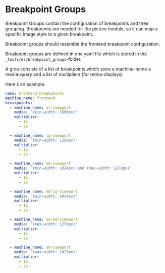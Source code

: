# Breakpoint Groups

Breakpoint Groups contain the configuration of breakpoints and their grouping. Breakpoints are needed for the picture module, so it can map a specific image style to a given breakpoint.

Breakpoint groups should resemble the frontend breakpoint configuration.

Breakpoint groups are defined in one yaml file which is stored in the `_tools/es/breakpoint_groups`-folder.

A grou consists of a list of breakpoints which store a machine-name a media-query and a list of multipliers (for retina-displays)

Here's an example:

```yaml
name: Frontend breakpoints
machine_name: frontend
breakpoints:
  - machine_name: xl-viewport
    media: '(min-width: 1600px)'
    multiplier:
      - 1x
      - 2x

  - machine_name: lg-viewport
    media: '(min-width: 1280px)'
    multiplier:
      - 1x
      - 2x

  - machine_name: md-viewport
    media: '(min-width: 1024px) and (max-width: 1279px)'
    multiplier:
      - 1x
      - 2x

  - machine_name: md-lg-viewport
    media: '(min-width: 1024px)'
    multiplier:
      - 1x
      - 2x

  - machine_name: sm-md-viewport
    media: '(max-width: 1279px)'
    multiplier:
      - 1x
      - 2x

  - machine_name: sm-viewport
    media: '(max-width: 1023px)'
    multiplier:
      - 1x
      - 2x
```

